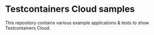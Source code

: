 # Testcontainers Cloud samples
This repository contains various example applications & tests to show Testcontainers Cloud. 
